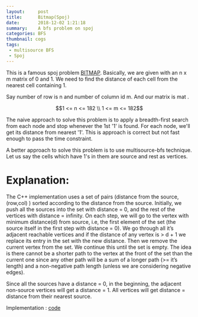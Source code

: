 ```yaml
---
layout:     post
title:      Bitmap(Spoj)
date:       2018-12-02 1:21:18
summary:    A bfs problem on spoj
categories: BFS
thumbnail: cogs
tags:
 - multisource BFS 
 - Spoj
---
```


This is a famous spoj problem [BITMAP](https://www.spoj.com/problems/BITMAP/).
Basically, we are given with an n x m matrix of 0 and 1.
We need to find the distance of each cell from the nearest cell containing 1.

Say number of row is n  and number of column id m. And our matrix is mat . 

$$1 <= n <= 182 \\ 1 <= m <= 182$$

The naive approach to solve this problem is to apply a breadth-first search from each node and stop whenever the 1st '1' is found.
For each node, we'll get its distance from nearest '1'.
This is approach is correct but not fast enough to pass the time constraint.

A better approach to solve this problem is to use multisource-bfs technique.
Let us say the cells which have 1's in them are source and rest as vertices.

# Explanation:
The C++ implementation uses a set of pairs (distance from the source, (row,col) ) sorted according to the distance from the source.
Initially, we push all the sources into the set with distance = 0, and the rest of the vertices with distance = infinity. 
On each step, we will go to the vertex with minimum distance(d) from source, i.e, the first element of the set 
(the source itself in the first step with distance = 0). 
We go through all it’s adjacent reachable vertices and if the distance of any vertex is > d + 1 we replace its entry in the set with the new distance. 
Then we remove the current vertex from the set. We continue this until the set is empty.
The idea is there cannot be a shorter path to the vertex at the front of the set than the current one since any other path will be a sum of a longer path (>= it’s length) and a non-negative path length (unless we are considering negative edges).

Since all the sources have a distance = 0, in the beginning, the adjacent non-source vertices will get a distance = 1. All vertices will get distance = distance from their nearest source.

Implementation : [code](https://ideone.com/VsBLYx)
